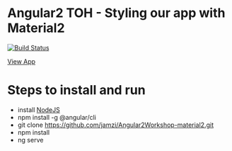 # Angular2 TOH - Styling our app with Material2

[![Build Status](https://travis-ci.org/jamzi/Angular2Workshop-material2.svg?branch=master)](https://travis-ci.org/jamzi/Angular2Workshop-material2)
<p><a href="https://material2-angular2workshop.firebaseapp.com/">View App</a></p>

# Steps to install and run
* install [NodeJS](https://nodejs.org/en/)
* npm install -g @angular/cli
* git clone https://github.com/jamzi/Angular2Workshop-material2.git
* npm install 
* ng serve
